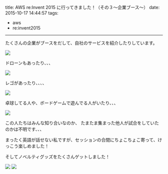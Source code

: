 title: AWS re:Invent 2015 に行ってきました！（その３〜企業ブース〜）
date: 2015-10-17 14:44:57
tags:
- aws
- re:invent2015
---

たくさんの企業がブースをだして、自社のサービスを紹介したりしています。

<!-- more -->

![](3.jpg)

ドローンもあったり、、、

![](drone.jpg)

レゴがあったり、、、、

![](lego.jpg)

卓球してる人や、ボードゲームで遊んでる人がいたり、、、

![](game.jpg)

この人たちはみんな知り合いなのか、
たまたま集まった他人が試合をしていたのかは不明です、、、

まったく英語が話せない私ですが、セッションの合間にちょこちょこ寄って、けっこう楽しめました！

そしてノベルティグッズをたくさんゲットしました！

![](goods.jpg)
![](T-shirt.jpg)
